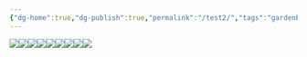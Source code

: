 ```yaml
---
{"dg-home":true,"dg-publish":true,"permalink":"/test2/","tags":"gardenEntry","dgPassFrontmatter":true}
---
```


![](assets/Pasted%20image%2020221220100606.png)![](assets/Pasted%20image%2020221220100611.png)![](assets/Pasted%20image%2020221220100621.png)![](assets/Pasted%20image%2020221220100624.png)![](assets/Pasted%20image%2020221220100641.png)![](assets/Pasted%20image%2020221220100645.png)![](assets/Pasted%20image%2020221220100655.png)![](assets/Pasted%20image%2020221220100710.png)![](assets/Pasted%20image%2020221220100724.png)